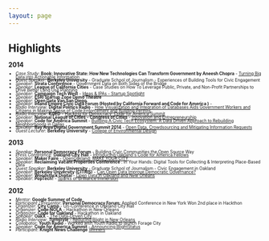 ```yaml
---
layout: page 
---
```



<h2>Highlights</h2>
<div style="font-size: 60%; line-height: 80%">

<h2>2014</h2>
<ul>
<li><i>Case Study</i>: <b>Book: Innovative State: How New Technologies Can Transform Government by Aneesh Chopra</b> - <a href="https://web.archive.org/web/20181005105100/http://www.amazon.com/Innovative-State-Technologies-Transform-Government/dp/0802121330">Turning Big Data into Actionable Information</a></li>
<li><i>Guest Speaker</i>: <b>Berkeley University</b> - Graduate School of Journalism - Experiences of Building Tools for Civic Engagement</b></li>
<li><i>Speaker</i>: <b>Strata Conference</b> - Government Data on Both Sides of the Bridge</li>
<li><i>Speaker</i>: <b>League of California Cities</b> - Case Studies on How To Leverage Public, Private, and Non-Profit Partnerships to Drive Better Land Use Planning</li>
<li><i>Speaker</i>: <b>Campaign Tech West</b> - <a href="https://web.archive.org/web/20181005105100/http://www.campaigntechwest.com/sessions">Ideas &amp; IPAs - Startup Spotlight</a></li>
<li><i>Speaker</i>: <b>ESRI Startup Zone Demo Theatre</b> <a href=""></a></li>
<li><i>Speaker</i>: <b>Open Data Van San Diego</b> <a href=""></a></li>
<li><i>Speaker</i>: <b>Inland Empire Civic Data Forum (Hosted by California Forward and Code for America )</b> - <a href=" "></a></li>
<li><i>Radio Interview</i>: <b>Digital Politics Radio</b> - <a href="https://web.archive.org/web/20181005105100/http://www.govtech.com/events/Bay-Area-Digital-Government-Summit.html?page=agenda">How Visualization and Integration of Databases Aids Government Workers and Citizens in Making Sense of Code Enforcement and Building Permits</a></li>
<li><i>Radio Interview</i>: <b>KQED</b> - <a href="https://web.archive.org/web/20181005105100/http://ww2.kqed.org/news/2014/09/26/hacking-for-democracy-code-for-america-summit">Hacking for Democracy: Code for America Summit</a></li>
<li><i>Speaker</i>: <b>National League of Cities - Congress of Cities</b> - <a href="https://web.archive.org/web/20181005105100/http://www.nlccongressofcities.org/speaker/eddie-tejeda/">Innovation and Entrepreneurship</a></li>
<li><i>Speaker</i>: <b>Code for America Summit</b> - <a href="https://web.archive.org/web/20181005105100/https://www.youtube.com/watch?v=YGzeGzhggFM&amp;list=UU6VjQY-gIxXGKmjW0LeMGOw"> Building A Civic Tech Ecosystem: A Data Driven Approach to Rebuilding Neighborhoods in Dallas </a></li>
<li><i>Speaker</i>: <b>Bay Area Digital Government Summit 2014</b> - <a href="https://web.archive.org/web/20181005105100/http://www.govtech.com/events/Bay-Area-Digital-Government-Summit-2014.html?page=agenda">Open Data, Crowdsourcing and Mitigating Information Requests</a></li>
<li><i>Guest Lecturer</i>: <b>Berkeley University</b> - <a href="https://web.archive.org/web/20181005105100/https://bcourses.berkeley.edu/courses/1247349">College of Environmental Design </a></b></li>
</ul>

<h2>2013</h2>
<ul>
<li><i>Speaker</i>: <b>Personal Democracy Forum</b> - Building Civic Communities the Open Source Way</li>
<li><i>Press Conference</i>: <b>Oakland City Hall</b> - <a href="https://web.archive.org/web/20181005105100/https://www.flickr.com/photos/codeforamerica/sets/72157633005808000/">Introducing Oakland's Code for America Fellows</a></li>
<li><i>Speaker</i>: <b>Maker Faire</b> - <a href="https://web.archive.org/web/20181005105100/https://www.facebook.com/permalink.php?id=116582681692841&amp;story_fbid=678635802154190">OpenOakland: MAKE YOUR CITY</a></li>
<li><i>Speaker</i>: <b>Reclaiming Vacant Properties Conference</b> : In Your Hands: Digital Tools for Collecting &amp; Interpreting Place-Based Data</li>
<li><i>Guest Speaker</i>: <b>Berkeley University</b> - Graduate School of Journalism - Civic Engagement in Oakland</b></li>
<li><i>Speaker</i>: <b>Berkeley University (CITRIS)</b> - <a href="https://web.archive.org/web/20181005105100/http://igs.berkeley.edu/events/open-data">Can Open Data Improve Democratic Governance?</a></li>
<li><i>Speaker</i>: <b>Woodstock Digital</b> - <a href="https://web.archive.org/web/20181005105100/http://woodstockdigital.com/2013/program/">Open Data in Oakland and New Orleans</a></li>
<li><i>Speaker</i>: <b>PopTech!</b> - <a href="https://web.archive.org/web/20181005105100/https://poptech.org/people/eddie_tejeda">Sparks of Brilliance Immersion</a></li>
</ul>

<h2>2012</h2>
<ul>
<li><i>Mentor</i>: <b>Google Summer of Code</b> </li>
<li><i>Participant / Presentor</i>: <b>Personal Democracy Forum</b>: Applied Conference in New York Won 2nd place in Hackthon </li>
<li><i>Organizer</i>: <b>City Camp</b> - Un-Conference in Oakland City Hall</li>
<li><i>Organizer</i>: <b>Code:NOLA</b> - Hackathon in New Orleans</li>
<li><i>Organizer</i>: <b>Code for Oakland</b> - Hackathon in Oakland</li>
<li><i>Speaker</i>: <b>OakX</b> - <a href="https://web.archive.org/web/20181005105100/http://www.slideshare.net/Oak_X/oak-x-1">The Data-Driven City</a></li>
<li><i>Radio Interview</i>: <b>Turnstyle</b> - <a href="https://web.archive.org/web/20181005105100/http://turnstylenews.com/2012/07/11/code-for-america-profiles-reducing-blight-in-new-orleans/">Reducing Blight in New Orleans</a></li>
<li><i>Collabator</i>: <b>Youth Radio</b> - Worked with Youth Radio to launch Forage City</li>
<li><i>Speaker</i>: <b>Code for America Summit</b> - <a href="https://web.archive.org/web/20181005105100/https://www.youtube.com/watch?v=WhceB6bqvVQ">Announcing BlightStatus</a></li>
<li><i>Participant</i>: <b>Knight News Challenge</b> <a href="https://web.archive.org/web/20181005105100/http://www.knightfoundation.org/grants/20102537/">Winners</a></li>
</ul>
